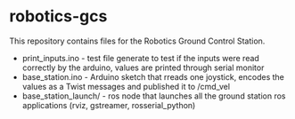 # robotics-gcs

This repository contains files for the Robotics Ground Control Station.

* print_inputs.ino - test file generate to test if the inputs were read correctly by the arduino, values are printed through serial monitor
* base_station.ino - Arduino sketch that rreads one joystick, encodes the values as a Twist messages and published it to /cmd_vel
* base_station_launch/ - ros node that launches all the ground station ros applications (rviz, gstreamer, rosserial_python)
